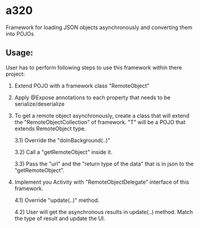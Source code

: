 a320
====

Framework for loading JSON objects asynchronously and converting them into POJOs

Usage:
------

User has to perform following steps to use this framework within there project:

1)	Extend POJO with a framework class "RemoteObject"

2)	Apply @Expose annotations to each property that needs to be serialize/deserialize

3)	To get a remote object asynchronously, create a class that will extend the "RemoteObjectCollection<T>" of framework.
	"T" will be a POJO that extends RemoteObject type.

	3.1)	Override the "doInBackground(..)"
	
	3.2)	Call a "getRemoteObject" inside it.
	
	3.3)	Pass the "url" and the "return type of the data" that is in json to the "getRemoteObject".
	
4) Implement you Activity with "RemoteObjectDelegate" interface of this framework.

	4.1)	Override "update(..)" method.
	
	4.2)	User will get the asynchronous results in update(..) method. Match the type of result and update the UI.  